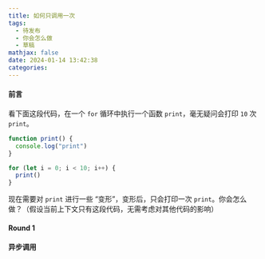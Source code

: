 ```yaml
---
title: 如何只调用一次
tags:
  - 待发布
  - 你会怎么做
  - 草稿
mathjax: false
date: 2024-01-14 13:42:38
categories:
---
```


#### 前言

看下面这段代码，在一个 `for` 循环中执行一个函数 `print`，毫无疑问会打印 `10` 次 `print`。

```js
function print() {
  console.log("print")
}

for (let i = 0; i < 10; i++) {
  print()
}
```

现在需要对 `print` 进行一些 “变形”，变形后，只会打印一次 `print`。你会怎么做？（假设当前上下文只有这段代码，无需考虑对其他代码的影响）

#### Round 1

#### 异步调用

```js

```

